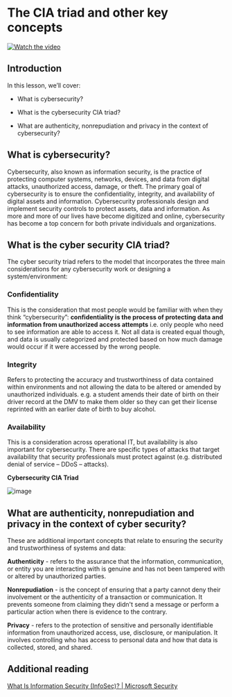 # The CIA triad and other key concepts

[![Watch the video](images/1-1_placeholder.png)](https://learn-video.azurefd.net/vod/player?id=d4c2f633-fa6a-4a3d-8d41-7a1d71189832)

## Introduction

In this lesson, we’ll cover:

 - What is cybersecurity?
   
 
 - What is the cybersecurity CIA triad?

   

 - What are authenticity, nonrepudiation and privacy in the context of cybersecurity?

## What is cybersecurity?

Cybersecurity, also known as information security, is the practice of protecting computer systems, networks, devices, and data from digital attacks, unauthorized access, damage, or theft. The primary goal of cybersecurity is to ensure the confidentiality, integrity, and availability of digital assets and information. Cybersecurity professionals design and implement security controls to protect assets, data and information. As more and more of our lives have become digitized and online, cybersecurity has become a top concern for both private individuals and organizations.

## What is the cyber security CIA triad?

The cyber security triad refers to the model that incorporates the three main considerations for any cybersecurity work or designing a system/environment:

### Confidentiality

This is the consideration that most people would be familiar with when they think “cybersecurity”: **confidentiality is the process of protecting data and information from unauthorized access attempts** i.e. only people who need to see information are able to access it. Not all data is created equal though, and data is usually categorized and protected based on how much damage would occur if it were accessed by the wrong people.

### Integrity

Refers to protecting the accuracy and trustworthiness of data contained within environments and not allowing the data to be altered or amended by unauthorized individuals. e.g. a student amends their date of birth on their driver record at the DMV to make them older so they can get their license reprinted with an earlier date of birth to buy alcohol.

### Availability

This is a consideration across operational IT, but availability is also important for cybersecurity. There are specific types of attacks that target availability that security professionals must protect against (e.g. distributed denial of service – DDoS – attacks).

**Cybersecurity CIA Triad**

![image](/images/ciatriad.png)

## What are authenticity, nonrepudiation and privacy in the context of cyber security?

These are additional important concepts that relate to ensuring the security and trustworthiness of systems and data:

**Authenticity** - refers to the assurance that the information, communication, or entity you are interacting with is genuine and has not been tampered with or altered by unauthorized parties.

**Nonrepudiation** - is the concept of ensuring that a party cannot deny their involvement or the authenticity of a transaction or communication. It prevents someone from claiming they didn't send a message or perform a particular action when there is evidence to the contrary.

**Privacy** - refers to the protection of sensitive and personally identifiable information from unauthorized access, use, disclosure, or manipulation. It involves controlling who has access to personal data and how that data is collected, stored, and shared. 


## Additional reading

[What Is Information Security (InfoSec)? | Microsoft Security](https://www.microsoft.com/security/business/security-101/what-is-information-security-infosec#:~:text=Three%20pillars%20of%20information%20security%3A%20the%20CIA%20triad,as%20guiding%20principles%20for%20implementing%20an%20InfoSec%20plan.)
